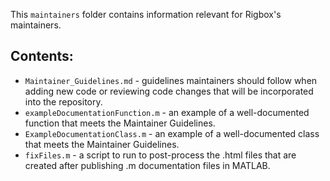 This `maintainers` folder contains information relevant for Rigbox's maintainers. 

## Contents:

- `Maintainer_Guidelines.md` - guidelines maintainers should follow when adding new code or reviewing code changes that will be incorporated into the repository.
- `exampleDocumentationFunction.m` - an example of a well-documented function that meets the Maintainer Guidelines.
- `ExampleDocumentationClass.m` - an example of a well-documented class that meets the Maintainer Guidelines.
- `fixFiles.m` - a script to run to post-process the .html files that are created after publishing .m documentation files in MATLAB.